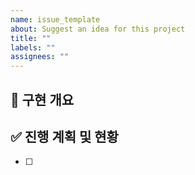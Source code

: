 ```yaml
---
name: issue_template
about: Suggest an idea for this project
title: ""
labels: ""
assignees: ""
---
```


## :briefcase: **구현 개요**

## :white_check_mark: **진행 계획 및 현황**

- [ ]
